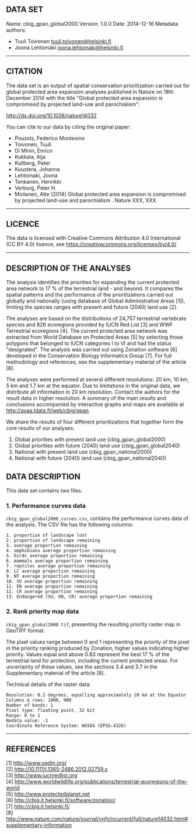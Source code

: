 ## DATA SET

Name: cbig_gpan_global2000
Version: 1.0.0
Date: 2014-12-16
Metadata authors: 
+ Tuuli Toivonen <tuuli.toivonen@helsinki.fi>
+ Joona Lehtomäki <joona.lehtomaki@helsinki.fi>

******************************

## CITATION

The data set is an output of spatial conservation prioritization carried out for global protected area expansion analyses published in Nature on 18th December 2014 with the title "Global protected area expansion is compromised by projected land-use and parochialism":

http://dx.doi.org/10.1038/nature14032

You can cite to our data by citing the original paper:

  - Pouzols, Federico Montesino
  - Toivonen, Tuuli
  - Di Minin, Enrico
  - Kukkala, Aija
  - Kullberg, Peter
  - Kuustera, Johanna
  - Lehtomaki, Joona
  - Tenkanen, Henrikki
  - Verburg, Peter H.
  - Moilanen, Atte
 (2014) Global protected area expansion is compromised by projected land-use and parochialism
. Nature XXX, XXX. 

******************************

## LICENCE

The data is licensed with Creative Commons Attribution 4.0 International (CC BY 4.0) lisence, see https://creativecommons.org/licenses/by/4.0/

******************************

## DESCRIPTION OF THE ANALYSES

The analysis identifies the priorities for expanding the current protected area network to 17 % of the terrestrial land - and beyond. It compares the spatial patterns and the performance of the prioritizations carried out globally and nationally (using database of Global Administrative Areas [1]), limiting the species ranges with present and future (2040) land use [2].

The analyses are based on the distributions of 24,757 terrestrial vertebrate species and 826 ecoregions provided by IUCN Red List [3] and WWF Terrestrial ecoregions [4]. The current protected area network was extracted from World Database on Protected Areas [5] by selecting those polygons that belonged to IUCN categories I to VI and had the status "designated". The analysis was carried out using Zonation software [6] developed in the Conservation Biology Informatics Group [7]. For full methodology and references, see the supplementary material of the article [8].

The analyses were performed at several different resolutions: 20 km, 10 km, 5 km and 1.7 km at the equator.  Due to limitations in the original data, we distribute all information in 20 km resolution. Contact the authors for the result data in higher resolution. A summary of the main results and conclusions accompanied by interactive graphs and maps are available at http://avaa.tdata.fi/web/cbig/gpan.

We share the results of four different prioritizations that together form the core results of our analyses: 

1. Global priorities with present land use (cbig_gpan_global2000)
2. Global priorities with future (2040) land use (cbig_gpan_global2040)
3. National with present land use (cbig_gpan_national2000)
4. National with future (2040) land use (cbig_gpan_national2040)

## DATA DESCRIPTION

This data set contains two files.
 
### 1. Performance curves data

`cbig_gpan_global2000_curves.csv`, contains the performance curves data of the analysis.
The CSV file has the following columns:

    1. proportion of landscape lost
    2. proportion of landscape remaining
    3. average proportion remaining
    4. amphibians average proportion remaining
    5. birds average proportion remaining
    6. mammals average proportion remaining
    7. reptiles average proportion remaining
    8. LC average proportion remaining
    9. NT average proportion remaining
    10. VU average proportion remaining
    11. EN average proportion remaining
    12. CR average proportion remaining
    13. Endangered (VU, EN, CR) average proportion remaining

### 2. Rank priority map data

`cbig_gpan_global2000.tif`, presenting the resulting priority raster map in GeoTIFF format.

The pixel values range between 0 and 1 representing the priority of the pixel in the priority ranking produced by Zonation, higher values indicating higher priority. Values equal and above 0.83 represent the best 17 % of the terrestrial land for protection, including the current protected areas. For uncertainty of these values, see the sections 3.4 and 3.7 in the Supplementary material of the article [8].

Technical details of the raster data:

    Resolution: 0.2 degrees, equalling approximately 20 km at the Equator
    Columns & rows: 1800, 900
    Number of bands: 1
    Pixel type: floating point, 32 bit
    Range: 0 to 1
    Nodata value: -1
    Coordinate Reference System: WGS84 (EPSG:4326)

******************************

## REFERENCES

[1] http://www.gadm.org/  
[2] http://10.1111/j.1365-2486.2012.02759.x  
[3] http://www.iucnredlist.org  
[4] http://www.worldwildlife.org/publications/terrestrial-ecoregions-of-the-world  
[5] http://www.protectedplanet.net  
[6] http://cbig.it.helsinki.fi/software/zonation/  
[7] http://cbig.it.helsinki.fi/  
[8] http://www.nature.com/nature/journal/vnfv/ncurrent/full/nature14032.html#supplementary-information  
